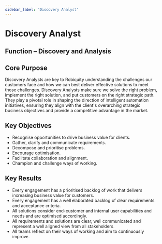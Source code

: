```yaml
---
sidebar_label: 'Discovery Analyst'
---
```


# Discovery Analyst

## Function – Discovery and Analysis
## Core Purpose
Discovery Analysts are key to Robiquity understanding the challenges our customers face and how we can best deliver effective solutions to meet those challenges. Discovery Analysts make sure we solve the right problem, implement the right solution, and put customers on the right strategic path. They play a pivotal role in shaping the direction of intelligent automation initiatives, ensuring they align with the client's overarching strategic business objectives and provide a competitive advantage in the market.
## Key Objectives
* Recognise opportunities to drive business value for clients.
* Gather, clarify and communicate requirements.
* Decompose and prioritise problems.
* Encourage optimisation.
* Facilitate collaboration and alignment.
* Champion and challenge ways of working.
## Key Results
* Every engagement has a prioritised backlog of work that delivers increasing business value for customers.
* Every engagement has a well elaborated backlog of clear requirements and acceptance criteria.
* All solutions consider end-customer and internal user capabilities and needs and are optimised accordingly.
* All requirements and solutions are clear, well communicated and represent a well aligned view from all stakeholders.
* All teams reflect on their ways of working and aim to continuously improve.
